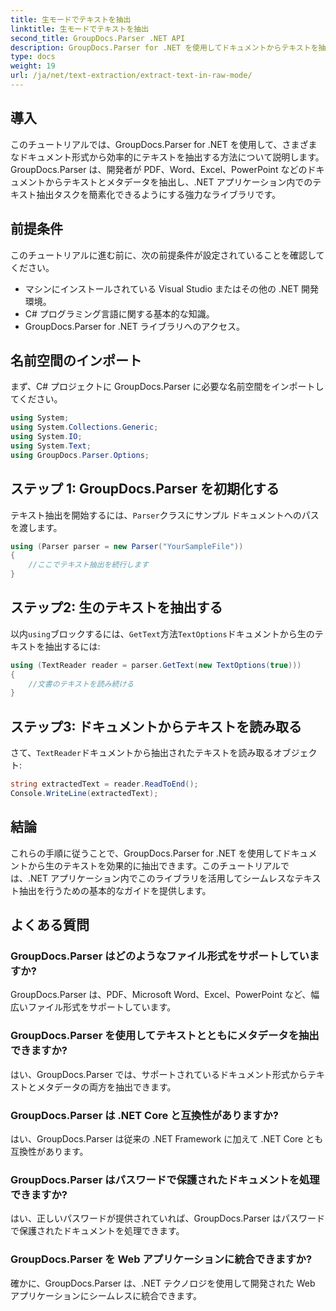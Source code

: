 ```yaml
---
title: 生モードでテキストを抽出
linktitle: 生モードでテキストを抽出
second_title: GroupDocs.Parser .NET API
description: GroupDocs.Parser for .NET を使用してドキュメントからテキストを抽出する方法を学習します。.NET アプリケーション内で簡単かつ効率的でシームレスなテキスト抽出を実現します。
type: docs
weight: 19
url: /ja/net/text-extraction/extract-text-in-raw-mode/
---
```

## 導入
このチュートリアルでは、GroupDocs.Parser for .NET を使用して、さまざまなドキュメント形式から効率的にテキストを抽出する方法について説明します。GroupDocs.Parser は、開発者が PDF、Word、Excel、PowerPoint などのドキュメントからテキストとメタデータを抽出し、.NET アプリケーション内でのテキスト抽出タスクを簡素化できるようにする強力なライブラリです。
## 前提条件
このチュートリアルに進む前に、次の前提条件が設定されていることを確認してください。
- マシンにインストールされている Visual Studio またはその他の .NET 開発環境。
- C# プログラミング言語に関する基本的な知識。
- GroupDocs.Parser for .NET ライブラリへのアクセス。

## 名前空間のインポート
まず、C# プロジェクトに GroupDocs.Parser に必要な名前空間をインポートしてください。
```csharp
using System;
using System.Collections.Generic;
using System.IO;
using System.Text;
using GroupDocs.Parser.Options;
```
## ステップ 1: GroupDocs.Parser を初期化する
テキスト抽出を開始するには、`Parser`クラスにサンプル ドキュメントへのパスを渡します。
```csharp
using (Parser parser = new Parser("YourSampleFile"))
{
    //ここでテキスト抽出を続行します
}
```
## ステップ2: 生のテキストを抽出する
以内`using`ブロックするには、`GetText`方法`TextOptions`ドキュメントから生のテキストを抽出するには:
```csharp
using (TextReader reader = parser.GetText(new TextOptions(true)))
{
    //文書のテキストを読み続ける
}
```
## ステップ3: ドキュメントからテキストを読み取る
さて、`TextReader`ドキュメントから抽出されたテキストを読み取るオブジェクト:
```csharp
string extractedText = reader.ReadToEnd();
Console.WriteLine(extractedText);
```

## 結論
これらの手順に従うことで、GroupDocs.Parser for .NET を使用してドキュメントから生のテキストを効果的に抽出できます。このチュートリアルでは、.NET アプリケーション内でこのライブラリを活用してシームレスなテキスト抽出を行うための基本的なガイドを提供します。

## よくある質問
### GroupDocs.Parser はどのようなファイル形式をサポートしていますか?
GroupDocs.Parser は、PDF、Microsoft Word、Excel、PowerPoint など、幅広いファイル形式をサポートしています。
### GroupDocs.Parser を使用してテキストとともにメタデータを抽出できますか?
はい、GroupDocs.Parser では、サポートされているドキュメント形式からテキストとメタデータの両方を抽出できます。
### GroupDocs.Parser は .NET Core と互換性がありますか?
はい、GroupDocs.Parser は従来の .NET Framework に加えて .NET Core とも互換性があります。
### GroupDocs.Parser はパスワードで保護されたドキュメントを処理できますか?
はい、正しいパスワードが提供されていれば、GroupDocs.Parser はパスワードで保護されたドキュメントを処理できます。
### GroupDocs.Parser を Web アプリケーションに統合できますか?
確かに、GroupDocs.Parser は、.NET テクノロジを使用して開発された Web アプリケーションにシームレスに統合できます。